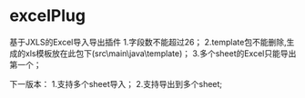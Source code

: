 # excelPlug
基于JXLS的Excel导入导出插件
  1.字段数不能超过26；
  2.template包不能删除,生成的xls模板放在此包下(src\main\java\template)；
  3.多个sheet的Excel只能导出第一个；
  
下一版本：
  1.支持多个sheet导入；
  2.支持导出到多个sheet;
